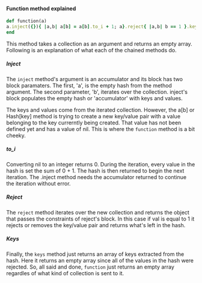 #### Function method explained

```ruby
def function(a)
a.inject({}){ |a,b| a[b] = a[b].to_i + 1; a}.reject{ |a,b| b == 1 }.keys
end
```
This method takes a collection as an argument and returns an empty array. Following is an explanation of what each of the chained methods do.

##### Inject
The `inject` method's argument is an accumulator and its block has two block paramaters. The first, 'a', is the empty hash from the method argument. The second parameter, 'b', iterates over the collection. inject's block populates the empty hash or 'accumulator' with keys and values.

The keys and values come from the iterated collection. However, the a[b] or Hash[key] method is trying to create a new key/value pair with a value belonging to the key currerntly being created. That value has not been defined yet and has a value of nil. This is where the `function` method is a bit cheeky.

##### to_i
Converting nil to an integer returns 0. During the iteration, every value in the hash is set the sum of 0 + 1. The hash is then returned to begin the next iteration. The .inject method needs the accumulator returned to continue the iteration without error. 

##### Reject
The `reject` method iterates over the new collection and returns the object that passes the constraints of reject's block. In this case if val is equal to 1 it rejects or removes the key/value pair and returns what's left in the hash. 

##### Keys
Finally, the `keys` method just returns an array of keys extracted from the hash. Here it returns an empty array since all of the values in the hash were rejected. So, all said and done, `function` just returns an empty array regardles of what kind of collection is sent to it. 

